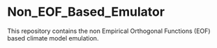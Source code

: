 # Non_EOF_Based_Emulator
This repository contains the non Empirical Orthogonal Functions (EOF) based climate model emulation.
